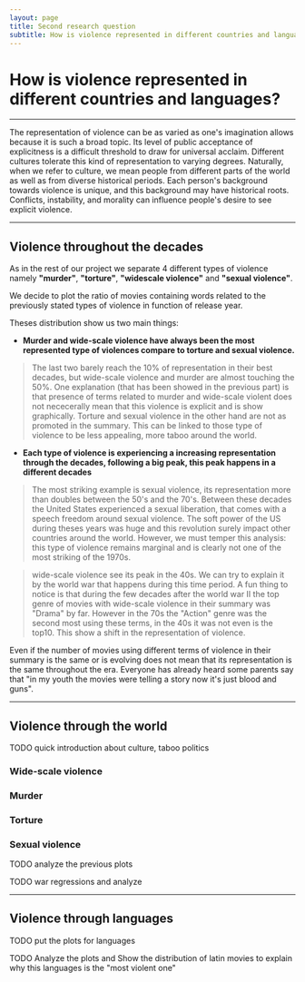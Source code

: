 ```yaml
---
layout: page
title: Second research question
subtitle: How is violence represented in different countries and languages?
---
```


# How is violence represented in different countries and languages?

* * *

The representation of violence can be as varied as one's imagination allows because it is such a broad topic.
Its level of public acceptance of explicitness is a difficult threshold to draw for universal acclaim.
Different cultures tolerate this kind of representation to varying degrees.
Naturally, when we refer to culture, we mean people from different parts of the world as well as from diverse historical periods.
Each person's background towards violence is unique, and this background may have historical roots.
Conflicts, instability, and morality can influence people's desire to see explicit violence.

* * *

## Violence throughout the decades

As in the rest of our project we separate 4 different types of violence namely **"murder"**, **"torture"**, **"widescale violence"** and **"sexual violence"**.

We decide to plot the ratio of movies containing words related to the previously stated types of violence in function of release year. 

<div class="flourish-embed flourish-chart" data-src="visualisation/12255788"><script src="https://public.flourish.studio/resources/embed.js"></script></div>

Theses distribution show us two main things:
- **Murder and wide-scale violence have always been the most represented type of violences compare to torture and sexual violence.**
> The last two barely reach the 10% of representation in their best decades, but wide-scale violence and murder are almost touching the 50%. One explanation (that has been showed in the previous part) is that presence of terms related to murder and wide-scale violent does not nececerally mean that this violence is explicit and is show graphically. Torture and sexual violence in the other hand are not as promoted in the summary. 
This can be linked to those type of violence to be less appealing, more taboo around the world. 

- **Each type of violence is experiencing a increasing representation through the decades, following a big peak, this peak happens in a different decades**
> The most striking example is sexual violence, its representation more than doubles between the 50's and the 70's. Between these decades the United States experienced a sexual liberation, that comes with a speech freedom around sexual violence. The soft power of the US during theses years was huge and this revolution surely impact other countries around the world. However, we must temper this analysis: this type of violence remains marginal and is clearly not one of the most striking of the 1970s.

> wide-scale violence see its peak in the 40s. We can try to explain it by the world war that happens during this time period. A fun thing to notice is that during the few decades after the world war II the top genre of movies with wide-scale violence in their summary was "Drama" by far. However in the 70s the "Action" genre was the second most using these terms, in the 40s it was not even is the top10. This show a shift in the representation of violence. 


Even if the number of movies using different terms of violence in their summary is the same or is evolving does not mean that its representation is the same throughout the era. Everyone has already heard some parents say that "in my youth the movies were telling a story now it's just blood and guns".

* * *

## Violence through the world
TODO quick introduction about culture, taboo politics 
### Wide-scale violence

<div class="flourish-embed flourish-chart" data-src="visualisation/12249407"><script src="https://public.flourish.studio/resources/embed.js"></script></div>

### Murder

<div class="flourish-embed flourish-chart" data-src="visualisation/12249874"><script src="https://public.flourish.studio/resources/embed.js"></script></div>

### Torture

<div class="flourish-embed flourish-chart" data-src="visualisation/12249641"><script src="https://public.flourish.studio/resources/embed.js"></script></div>

### Sexual violence

<div class="flourish-embed flourish-chart" data-src="visualisation/12248536"><script src="https://public.flourish.studio/resources/embed.js"></script></div>

TODO analyze the previous plots 

TODO war regressions and analyze

* * *

## Violence through languages

TODO put the plots for languages

TODO Analyze the plots and Show the distribution of latin movies to explain why this languages is the "most violent one"